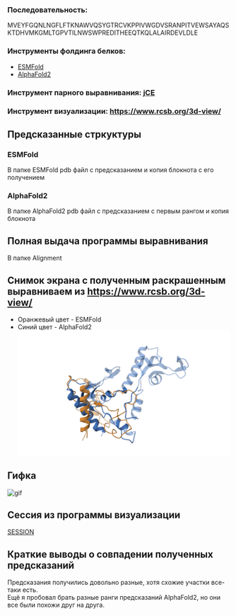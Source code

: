 


### Последовательность:  
MVEYFGQNLNGFLFTKNAWVQSYGTRCVKPPIVWGDVSRANPITVEWSAYAQSKTDHVMKGMLTGPVTILNWSWPREDITHEEQTKQLALAIRDEVLDLE

### Инструменты фолдинга белков:  

- [ESMFold](https://colab.research.google.com/github/sokrypton/ColabFold/blob/main/ESMFold.ipynb)
- [AlphaFold2](https://colab.research.google.com/github/sokrypton/ColabFold/blob/main/AlphaFold2.ipynb)

### Инструмент парного выравнивания:  [jCE](https://www.rcsb.org/alignment)

### Инструмент визуализации: https://www.rcsb.org/3d-view/

## Предсказанные стркуктуры

### ESMFold  
В папке ESMFold pdb файл с предсказанием и копия блокнота с его получением 

### AlphaFold2
В папке AlphaFold2 pdb файл с предсказанием с первым рангом и копия блокнота  


## Полная выдача программы выравнивания
В папке Alignment

## Снимок экрана с полученным раскрашенным выравниваем из https://www.rcsb.org/3d-view/  
- Оранжевый цвет - ESMFold
- Синий цвет - AlphaFold2
![screen](./Visualisation/screenshot.png)

## Гифка  
![gif](./Visualisation/molstar-image_camera-spin.gif)


## Сессия из программы визуализации  
[SESSION](https://www.rcsb.org/alignment?request-body=eJyVkctuwyAQRf%2BFtV%2BJsYO9y6LdddVlFVkYxg%2FJPAq4SRrl3zskqdpd1RVw72jmzOVC3ldwZ9JeiLFhNtrHq4OwOt15QFML6CQPnLTBrXBNiDA6wCnEOmUkkJZYPrvj7IEkREGYjIye5ip6IqqWO3wFcLfuI7ed4qfOz59YURbJTTEW9KzHDg%2B%2BBCSq7jqOAu2R7McpMvQGx0cFOjzasIQ45WUXJgd%2BMgsylIiDY3CvLlqkbZor8nvcQ%2BB%2BgDBvF7K6BTGnEKxv83z14NLVLobLzAnfZ8aN%2Bccml%2Baoo5gXTMqKMprKfiNSWkCTNlXBUsp2VG5qVlS1yJ9eX54RIevFPOD6g3GKY2BEqbvwyOa7zMoeRQ8LiPgFMSPuz6qbkZnsCUL%2FG7NmJaes4Sltqm1Kqxoxi12Vlg3dsrqsOGsg3y924pFg%2Bxfpr8o%2FYQ8x5GFebvkerl%2BVj8s1&response-body=eJzNV9tu4kgQ%2FRc%2FY9P3C29oIEwUyCYBEUVRhBq7IZbAML5kNor49602IRhmwDs8rFa8QHWdU9VV3aeaDy9OZiuv9eEVRRx5LS8kOAqJUb5RXPpMRMY31GrfYjMNpzPFI6K8hpflJi8y8P%2F21%2BCu3x11vU3DW9rcOCqziOfJ0ib5ZLmKLDitTZz%2BjDMLwMqazV9XZUjrwKnNikUOlM8fwJ4WYV6AqfxZpAtwe83zddZqNovMpn6xXqxMFKRhNg1W6bz5hpvR6mfijE1kOJGRnvpqiqY%2BU8j6UzSb%2BTRSoeXcGBXKZnc4uFotomAaxjNIa7ZKlyaHKMvl1hBnk2mcmPTda0EytuElZum2ssOto6krg13YMI9XSbnt7H05KYvY9jabxh%2FnPVMKK6qoj7nmPiNG%2B0YY4s%2B4ZMhKOcOWN9uL9atxGZA%2FTr0Crc3%2BpbFvwuSrZ2U3UjsHiOvM8yGq4U3tfJLZH6UB6%2B3vOIns314LNbyFTeb5q9di3BXnNFKSAyTGao9V56GKHkJpBYoV7OpsypyfSlmeD6vVAZDRPVKcR2IkDqAc76GkBorxIVTsobQGSg%2FrJKtlqgvL5AFWkz22prH4qMAYVUqMcQ1YHoFJJWnCNy9wZPPUJNn2PuyOKG6gz89vv8GJQAHlihGlEZIYKUoYa%2Fgo0EhqKjgTgjKuEXY2giVBmgmClIS7KhxHoDhDnAowIqEVV2AihGmmkYaLK6BeGhwDJjSiGEulOMECc8ACI5WA0UwKiYQi2ygU2AhREJhTyTmWZRCBOJNKCyIZ5QTQItCaggNDgjBONBTXV4FgwK4Z5xxhDH4%2BxgEcMkiNUM4oRCOwa3e9i%2BWy1AiQ23C1k9o3syhsefTz97UTjSxexguTxvm7X7p5rkufXiJA9MvxYTDseE43EtCLZAKEcVTYiZN%2BoJZ4qyn2R2GT8FhSdmagGYy7T1e9%2B9v%2Bbe%2BqfzW6uW0%2Fju%2BHT73Rw7fxzd3d9fix1xkPH9q3d9ejcfdx2H5q3w9vRp3v48FNb9Af9e7Go%2Bv%2B7ePw8e6h27kefe9270c39%2F12v3390OmO%2B51%2B12tUROwyDasRBCIuFQRKLtUDyi6VAyovVgOmLxUDzs5oga6ZEPSMFDiZ9%2BZmvW1udV%2BVgpRdqHZIH9W5Wkl6VMnqmj7OuloNdJpUy9OkGFdY9ebFLf%2FHV%2BR%2FdQ1Pz2WMUc3UEEdTo%2FqYwDW3GKujl8gvz4nfnjNI6ujBcsDBq41%2F2dRKcYDYXo0%2FT4EfR6CdIMpVOSaYB479Xyg3CjD%2FlXSPqFH5AyL9tTga7CKdHgNuwf0rWNhot%2Bi2664%2FDNDtiCiRUCP3YhDuL0MyCVdvNjVziPIMHFS8wDjZ%2FANs8fDK&encoded=true)  


## Краткие выводы о совпадении полученных предсказаний

Предсказания получились довольно разные, хотя схожие участки все-таки есть.  
Ещё я пробовал брать разные ранги предсказаний AlphaFold2, но они все были похожи друг на друга.
